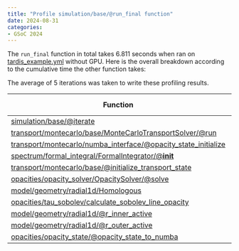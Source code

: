 ```yaml
---
title: "Profile simulation/base/@run_final function"
date: 2024-08-31
categories:
- GSoC 2024
---
```


The `run_final` function in total takes 6.811 seconds when ran on [tardis_example.yml](https://raw.githubusercontent.com/tardis-sn/tardis/master/docs/tardis_example.yml) without GPU. Here is the overall breakdown according to the cumulative time the other function takes: 

The average of 5 iterations was taken to write these profiling results. 

| Function | Time (seconds) | Calls | Description |
|----------|----------------|-------|-------------|
| [simulation/base/@iterate](https://github.com/tardis-sn/tardis/blob/be4ec9a4f9423392bc1aa4a6f3316267faa70093/tardis/simulation/base.py#L449) | 4.926 | 1 | cherry |
| [transport/montecarlo/base/MonteCarloTransportSolver/@run](https://github.com/tardis-sn/tardis/blob/be4ec9a4f9423392bc1aa4a6f3316267faa70093/tardis/transport/montecarlo/base.py#L147) | 4.892 | 1 | cherry |
| [transport/montecarlo/numba_interface/@opacity_state_initialize](https://github.com/tardis-sn/tardis/blob/be4ec9a4f9423392bc1aa4a6f3316267faa70093/tardis/transport/montecarlo/numba_interface.py#L151) | 1.884 | 1 | cherry |
| [spectrum/formal_integral/FormalIntegrator/@__init__](https://github.com/tardis-sn/tardis/blob/be4ec9a4f9423392bc1aa4a6f3316267faa70093/tardis/spectrum/formal_integral.py#L280) | 1.882 | 1 | cherry |
| [transport/montecarlo/base/@initialize_transport_state](https://github.com/tardis-sn/tardis/blob/be4ec9a4f9423392bc1aa4a6f3316267faa70093/tardis/transport/montecarlo/base.py#L97) | 0.02776 | 1 | cherry |
| [opacities/opacity_solver/OpacitySolver/@solve](https://github.com/tardis-sn/tardis/blob/be4ec9a4f9423392bc1aa4a6f3316267faa70093/tardis/opacities/opacity_solver.py#L29) | 0.007204 | 1 | cherry |
| [model/geometry/radial1d/Homologous](https://github.com/tardis-sn/tardis/blob/be4ec9a4f9423392bc1aa4a6f3316267faa70093/tardis/model/geometry/radial1d.py#L169) | 0.007165 | 1 | cherry |
| [opacities/tau_sobolev/calculate_sobolev_line_opacity](https://github.com/tardis-sn/tardis/blob/be4ec9a4f9423392bc1aa4a6f3316267faa70093/tardis/opacities/tau_sobolev.py#L20) | 0.007026 | 1 | cherry |
| [model/geometry/radial1d/@r_inner_active](https://github.com/tardis-sn/tardis/blob/be4ec9a4f9423392bc1aa4a6f3316267faa70093/tardis/model/geometry/radial1d.py#L128) | 0.003652 | 1 | cherry |
| [model/geometry/radial1d/@r_outer_active](https://github.com/tardis-sn/tardis/blob/be4ec9a4f9423392bc1aa4a6f3316267faa70093/tardis/model/geometry/radial1d.py#L136) | 0.003043 | 1 | cherry |
| [opacities/opacity_state/@opacity_state_to_numba](https://github.com/tardis-sn/tardis/blob/be4ec9a4f9423392bc1aa4a6f3316267faa70093/tardis/opacities/opacity_state.py#L210) | 0.001976 | 1 | cherry |
